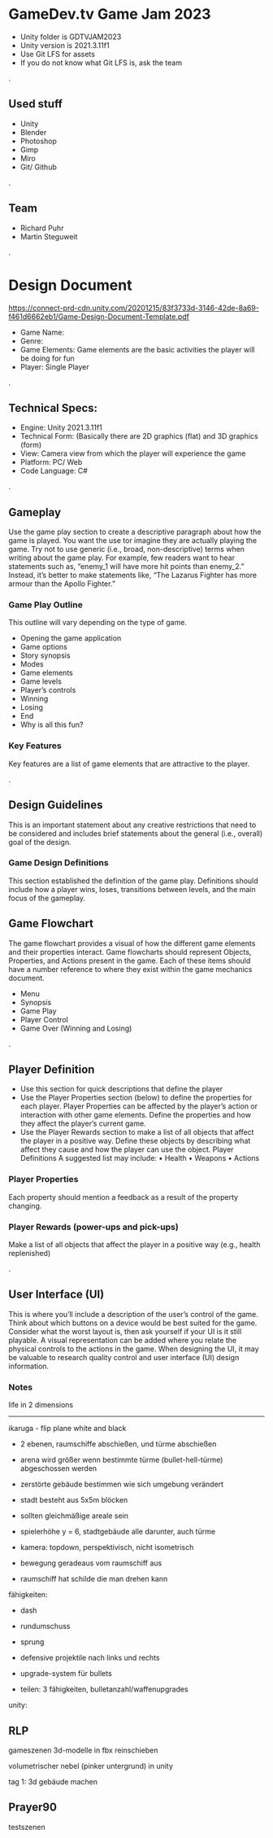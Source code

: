 # GameDev.tv Game Jam 2023

- Unity folder is GDTVJAM2023
- Unity version is 2021.3.11f1 
- Use Git LFS for assets
- If you do not know what Git LFS is, ask the team

.
## Used stuff

- Unity 
- Blender
- Photoshop
- Gimp
- Miro
- Git/ Github

.
## Team

- Richard Puhr
- Martin Steguweit


.
# Design Document
https://connect-prd-cdn.unity.com/20201215/83f3733d-3146-42de-8a69-f461d6662eb1/Game-Design-Document-Template.pdf

- Game Name:
- Genre:
- Game Elements: Game elements are the basic activities the player will be doing for fun
- Player: Single Player


.
## Technical Specs:

- Engine: Unity 2021.3.11f1
- Technical Form: (Basically there are 2D graphics (flat) and 3D graphics (form)
- View: Camera view from which the player will experience the game
- Platform: PC/ Web
- Code Language: C#

.
## Gameplay

Use the game play section to create a descriptive paragraph about how the game is played. You want the use tor imagine
they are actually playing the game. Try not to use generic (i.e., broad, non-descriptive) terms when writing about the game
play. For example, few readers want to hear statements such as, “enemy_1 will have more hit points than
enemy_2.” Instead, it’s better to make statements like, “The Lazarus Fighter has more armour than the Apollo Fighter.”

### Game Play Outline

This outline will vary depending on the type of game.
- Opening the game application
- Game options
- Story synopsis
- Modes
- Game elements
- Game levels
- Player’s controls
- Winning
- Losing
- End
- Why is all this fun?

### Key Features
Key features are a list of game elements that are attractive to the player.

.
## Design Guidelines

This is an important statement about any creative restrictions that need to be considered and includes brief statements
about the general (i.e., overall) goal of the design.

### Game Design Definitions

This section established the definition of the game play. Definitions should include how a player wins, loses, transitions
between levels, and the main focus of the gameplay.

## Game Flowchart
The game flowchart provides a visual of how the different game elements and their properties interact. Game flowcharts
should represent Objects, Properties, and Actions present in the game. Each of these items should have a number reference
to where they exist within the game mechanics document.
- Menu
- Synopsis
- Game Play
- Player Control
- Game Over (Winning and Losing)

.
## Player Definition

- Use this section for quick descriptions that define the player
- Use the Player Properties section (below) to define the properties for each player. Player Properties can be
affected by the player’s action or interaction with other game elements. Define the properties and how they affect
the player’s current game.
- Use the Player Rewards section to make a list of all objects that affect the player in a positive way. Define these
objects by describing what affect they cause and how the player can use the object.
Player Definitions
A suggested list may include:
• Health
• Weapons
• Actions

### Player Properties

Each property should mention a feedback as a result of the property changing.

### Player Rewards (power-ups and pick-ups)

Make a list of all objects that affect the player in a positive way (e.g., health replenished)

.
## User Interface (UI)
This is where you’ll include a description of the user’s control of the game. Think about which buttons on a device would be
best suited for the game. Consider what the worst layout is, then ask yourself if your UI is it still playable. A visual
representation can be added where you relate the physical controls to the actions in the game. When designing the UI, it may
be valuable to research quality control and user interface (UI) design information.

### Notes

life in 2 dimensions
- - - - - - - - - - - - - - - - - -

ikaruga - flip plane white and black

- 2 ebenen, raumschiffe abschießen, und türme abschießen
- arena wird größer wenn bestimmte türme (bullet-hell-türme) abgeschossen werden
- zerstörte gebäude bestimmen wie sich umgebung verändert
- stadt besteht aus 5x5m blöcken
- sollten gleichmäßige areale sein
- spielerhöhe y = 6, stadtgebäude alle darunter, auch türme

- kamera: topdown, perspektivisch, nicht isometrisch
- bewegung geradeaus vom raumschiff aus
- raumschiff hat schilde die man drehen kann

fähigkeiten:

- dash
- rundumschuss
- sprung
- defensive projektile nach links und rechts
- upgrade-system für bullets

- teilen: 3 fähigkeiten, bulletanzahl/waffenupgrades

unity:

RLP
-
gameszenen
3d-modelle in fbx reinschieben

volumetrischer nebel (pinker untergrund) in unity

tag 1: 3d gebäude machen

Prayer90
-
testszenen


